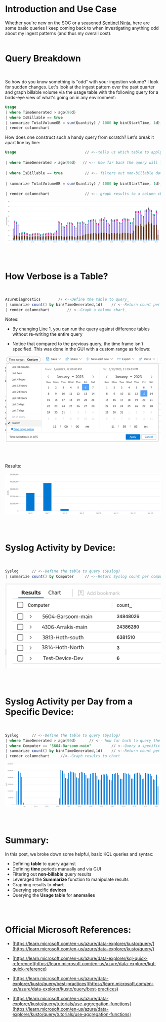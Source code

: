 # Introduction and Use Case

Whether you're new on the SOC or a seasoned [Sentinel Ninja](https://techcommunity.microsoft.com/t5/microsoft-sentinel-blog/become-a-microsoft-sentinel-ninja-the-complete-level-400/ba-p/1246310), here are some basic queries I keep coming back to when investigating anything odd about my ingest patterns (and thus my overall cost). 
<br/>
<br/>

# Query Breakdown
<br/>

So how do you know something is "odd" with your ingestion volume? I look for sudden changes. Let's look at the ingest pattern over the past quarter and graph billable volume via the usage table with the following query for a birds-eye view of what's going on in any environment:


```sql 
Usage
| where TimeGenerated > ago(90d)
| where IsBillable == true
| summarize TotalVolumeGB = sum(Quantity) / 1000 by bin(StartTime, 1d), Solution
| render columnchart
```

How does one construct such a handy query from scratch? Let's break it apart line by line:

```sql
Usage                               // <--tells us which table to apply this query to. In this case it's the Usage log table.

| where TimeGenerated > ago(90d)   // <-- how far back the query will look in the table_

| where IsBillable == true          // <-- filters out non-billable data (we're only worried about data that incurs a cost)

| summarize TotalVolumeGB = sum(Quantity) / 1000 by bin(StartTime, 1d), Solution    // <--Convert to GB and return results by day, per ingest solution (LogManagement, Security, etc.)

| render columnchart                // <-- graph results to a column chart
```

![Usage Table](/assets/img/AOAQ1/usage_graph.png)

<br/>
<br/>

# How Verbose is a Table?
 <br/>

```sql
AzureDiagnostics        // <--Define the table to query_
| summarize count() by bin(TimeGenerated,1d)    // <--Return count per day_
| render columnchart        // <--Graph a column chart_
```
Notes:

- By changing Line 1, you can run the query against difference tables without re-writing the entire query

- Notice that compared to the previous query, the time frame isn't specified. This was done in the GUI with a custom range as follows:

![](/assets/img/AOAQ1/Time_Range_GUI.png)

<br/>
<br/>

Results:

![](/assets/img/AOAQ1/AZDiag_graph.png)

<br/>
<br/>

# Syslog Activity by Device:
<br/>

```sql
Syslog      // <--Define the table to query (Syslog)
| summarize count() by Computer     // <--Return Syslog count per computer
```

![](/assets/img/AOAQ1/Devices.png)

<br/>
<br/>

# Syslog Activity per Day from a Specific Device:
<br/>

```sql
Syslog      // <--Define the table to query (Syslog)
| where TimeGenerated > ago(90d)      // <-- how far back to query the table
| where Computer == "5604-Barsoom-main"         // <--Query a specific device
| summarize count() by bin(TimeGenerated,1d)    // <--Return count per day
| render columnchart     //<--Graph results to chart
```
![](/assets/img/AOAQ1/syslog_graph.png)

<br/>
<br/>

# Summary:

In this post, we broke down some helpful, basic KQL queries and syntax:

- Defining **table** to query against
- Defining **time** periods manually and via GUI
- Filtering out **non-billable** query results
- Leveraged the **Summarize** function to manipulate results
- Graphing results to **chart**
- Querying specific **devices**
- Querying the **Usage table** for **anomalies**

<br/>
<br/>

# Official Microsoft References:

- [https://learn.microsoft.com/en-us/azure/data-explorer/kusto/query/](https://learn.microsoft.com/en-us/azure/data-explorer/kusto/query/)

- [https://learn.microsoft.com/en-us/azure/data-explorer/kql-quick-reference](https://learn.microsoft.com/en-us/azure/data-explorer/kql-quick-reference)

- [https://learn.microsoft.com/en-us/azure/data-explorer/kusto/query/best-practices](https://learn.microsoft.com/en-us/azure/data-explorer/kusto/query/best-practices)

- [https://learn.microsoft.com/en-us/azure/data-explorer/kusto/query/tutorials/use-aggregation-functions](https://learn.microsoft.com/en-us/azure/data-explorer/kusto/query/tutorials/use-aggregation-functions)